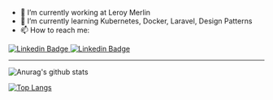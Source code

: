 - 🔭 I’m currently working at Leroy Merlin
- 🌱 I’m currently learning Kubernetes, Docker, Laravel, Design Patterns
- 📫 How to reach me: 
<a target="_blank" href="https://linkedin.com/in/hborges9294/">
  <img src="https://img.shields.io/badge/-henrique-blue?style=for-the-badge&logo=Linkedin&logoColor=white&link=https://linkedin.com/in/hborges9294/" alt="Linkedin Badge"/>
</a>

<a target="_blank" href="https://www.facebook.com/henrique221/">
  <img src="https://img.shields.io/badge/-henrique-informational?style=for-the-badge&logo=Facebook&logoColor=white" alt="Linkedin Badge"/>
</a>


---
![Anurag's github stats](https://github-readme-stats.vercel.app/api?username=henrique221&show_icons=true&theme=blue-green)

[![Top Langs](https://github-readme-stats.vercel.app/api/top-langs/?username=henrique221&layout=compact&theme=blue-green)](https://github.com/anuraghazra/github-readme-stats)
